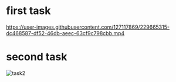 # first task


https://user-images.githubusercontent.com/127117869/229665315-dc468587-df52-46db-aeec-63cf9c798cbb.mp4

# second task
![task2](https://user-images.githubusercontent.com/127117869/229665494-57e6aefb-dc3f-4ca2-ba0d-e6be964d90cb.PNG)

